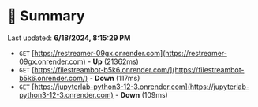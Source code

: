 # 📖 Summary
Last updated: **6/18/2024, 8:15:29 PM**

- `GET` [https://restreamer-09gx.onrender.com](https://restreamer-09gx.onrender.com) - **Up** (21362ms)
- `GET` [https://filestreambot-b5k6.onrender.com/](https://filestreambot-b5k6.onrender.com/) - **Down** (117ms)
- `GET` [https://jupyterlab-python3-12-3.onrender.com](https://jupyterlab-python3-12-3.onrender.com) - **Down** (109ms)
